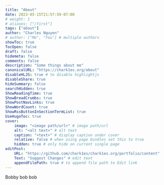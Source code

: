 ```yaml
---
title: "About"
date: 2023-05-15T21:57:59-07:00
# weight: 1
# aliases: ["/first"]
tags: ["about"]
author: "Charles Nguyen"
# author: ["Me", "You"] # multiple authors
showToc: true
TocOpen: false
draft: false
hidemeta: false
comments: false
description: "Some things about me"
canonicalURL: "https://chark1es.org/about"
disableHLJS: true # to disable highlightjs
disableShare: true
hideSummary: false
searchHidden: true
ShowReadingTime: true
ShowBreadCrumbs: true
ShowPostNavLinks: true
ShowWordCount: true
ShowRssButtonInSectionTermList: true
UseHugoToc: true
cover:
    image: "<image path/url>" # image path/url
    alt: "<alt text>" # alt text
    caption: "<text>" # display caption under cover
    relative: false # when using page bundles set this to true
    hidden: true # only hide on current single page
editPost:
    URL: "https://github.com/chark1es/chark1es.org/portfolio/content"
    Text: "Suggest Changes" # edit text
    appendFilePath: true # to append file path to Edit link
---
```

Bobby bob bob